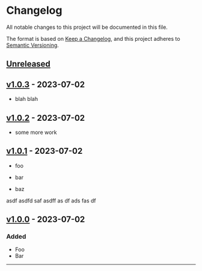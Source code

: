 # Changelog

All notable changes to this project will be documented in this file.

The format is based on [Keep a Changelog](https://keepachangelog.com/en/1.0.0/),
and this project adheres to [Semantic Versioning](https://semver.org/spec/v2.0.0.html).

## [Unreleased]

## [v1.0.3] - 2023-07-02

- blah blah

## [v1.0.2] - 2023-07-02

- some more work

## [v1.0.1] - 2023-07-02

- foo
- bar

- baz

asdf
asdfd
saf
asdff as
df
ads fas
df

## [v1.0.0] - 2023-07-02

### Added

- Foo
- Bar

---

[unreleased]: https://github.com/mfridman/debug-goreleaser/compare/v1.0.3...HEAD
[v1.0.3]: https://github.com/mfridman/debug-goreleaser/compare/v1.0.2...v1.0.3
[v1.0.2]: https://github.com/mfridman/debug-goreleaser/compare/v1.0.1...v1.0.2
[v1.0.1]: https://github.com/mfridman/debug-goreleaser/compare/v1.0.0...v1.0.1
[v1.0.0]: https://github.com/olivierlacan/keep-a-changelog/releases/tag/v1.0.0
